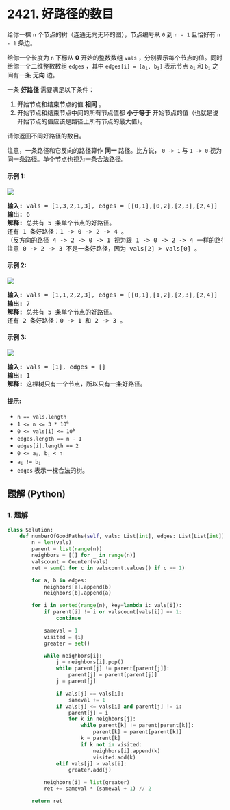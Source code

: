 # 2421. 好路径的数目
给你一棵 `n` 个节点的树（连通无向无环的图），节点编号从 `0` 到 `n - 1` 且恰好有 `n - 1` 条边。

给你一个长度为 `n` 下标从 **0** 开始的整数数组 `vals` ，分别表示每个节点的值。同时给你一个二维整数数组 `edges` ，其中 <code>edges[i] = [a<sub>i</sub>, b<sub>i</sub>]</code> 表示节点 <code>a<sub>i</sub></code> 和 <code>b<sub>i</sub></code> 之间有一条 **无向** 边。

一条 **好路径** 需要满足以下条件：
1. 开始节点和结束节点的值 **相同** 。
2. 开始节点和结束节点中间的所有节点值都 **小于等于** 开始节点的值（也就是说开始节点的值应该是路径上所有节点的最大值）。

请你返回不同好路径的数目。

注意，一条路径和它反向的路径算作 **同一** 路径。比方说， `0 -> 1` 与 `1 -> 0` 视为同一条路径。单个节点也视为一条合法路径。

#### 示例 1:
![](https://assets.leetcode.com/uploads/2022/08/04/f9caaac15b383af9115c5586779dec5.png)
<pre>
<strong>输入:</strong> vals = [1,3,2,1,3], edges = [[0,1],[0,2],[2,3],[2,4]]
<strong>输出:</strong> 6
<strong>解释:</strong> 总共有 5 条单个节点的好路径。
还有 1 条好路径：1 -> 0 -> 2 -> 4 。
（反方向的路径 4 -> 2 -> 0 -> 1 视为跟 1 -> 0 -> 2 -> 4 一样的路径）
注意 0 -> 2 -> 3 不是一条好路径，因为 vals[2] > vals[0] 。
</pre>

#### 示例 2:
![](https://assets.leetcode.com/uploads/2022/08/04/149d3065ec165a71a1b9aec890776ff.png)
<pre>
<strong>输入:</strong> vals = [1,1,2,2,3], edges = [[0,1],[1,2],[2,3],[2,4]]
<strong>输出:</strong> 7
<strong>解释:</strong> 总共有 5 条单个节点的好路径。
还有 2 条好路径：0 -> 1 和 2 -> 3 。
</pre>

#### 示例 3:
![](https://assets.leetcode.com/uploads/2022/08/04/31705e22af3d9c0a557459bc7d1b62d.png)
<pre>
<strong>输入:</strong> vals = [1], edges = []
<strong>输出:</strong> 1
<strong>解释:</strong> 这棵树只有一个节点，所以只有一条好路径。
</pre>

#### 提示:
* `n == vals.length`
* <code>1 <= n <= 3 * 10<sup>4</sup></code>
* <code>0 <= vals[i] <= 10<sup>5</sup></code>
* `edges.length == n - 1`
* `edges[i].length == 2`
* <code>0 <= a<sub>i</sub>, b<sub>i</sub> < n</code>
* <code>a<sub>i</sub> != b<sub>i</sub></code>
* `edges` 表示一棵合法的树。

## 题解 (Python)

### 1. 题解
```Python
class Solution:
    def numberOfGoodPaths(self, vals: List[int], edges: List[List[int]]) -> int:
        n = len(vals)
        parent = list(range(n))
        neighbors = [[] for _ in range(n)]
        valscount = Counter(vals)
        ret = sum(1 for c in valscount.values() if c == 1)

        for a, b in edges:
            neighbors[a].append(b)
            neighbors[b].append(a)

        for i in sorted(range(n), key=lambda i: vals[i]):
            if parent[i] != i or valscount[vals[i]] == 1:
                continue

            sameval = 1
            visited = {i}
            greater = set()

            while neighbors[i]:
                j = neighbors[i].pop()
                while parent[j] != parent[parent[j]]:
                    parent[j] = parent[parent[j]]
                j = parent[j]

                if vals[j] == vals[i]:
                    sameval += 1
                if vals[j] <= vals[i] and parent[j] != i:
                    parent[j] = i
                    for k in neighbors[j]:
                        while parent[k] != parent[parent[k]]:
                            parent[k] = parent[parent[k]]
                        k = parent[k]
                        if k not in visited:
                            neighbors[i].append(k)
                            visited.add(k)
                elif vals[j] > vals[i]:
                    greater.add(j)

            neighbors[i] = list(greater)
            ret += sameval * (sameval + 1) // 2

        return ret
```
